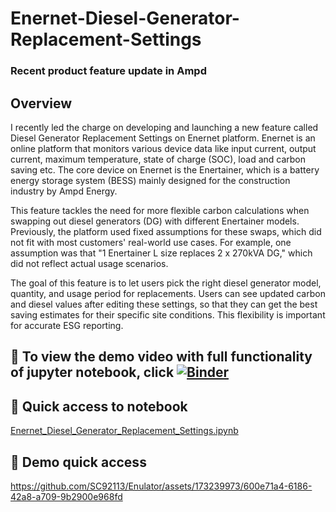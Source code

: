 # Enernet-Diesel-Generator-Replacement-Settings
### Recent product feature update in Ampd

## Overview
I recently led the charge on developing and launching a new feature called Diesel Generator Replacement Settings on Enernet platform. Enernet is an online platform that monitors various device data like input current, output current, maximum temperature, state of charge (SOC), load and carbon saving etc. The core device on Enernet is the Enertainer, which is a battery energy storage system (BESS) mainly designed for the construction industry by Ampd Energy.

This feature tackles the need for more flexible carbon calculations when swapping out diesel generators (DG) with different Enertainer models. Previously, the platform used fixed assumptions for these swaps, which did not fit with most customers' real-world use cases. For example, one assumption was that "1 Enertainer L size replaces 2 x 270kVA DG," which did not reflect actual usage scenarios.

The goal of this feature is to let users pick the right diesel generator model, quantity, and usage period for replacements. Users can see updated carbon and diesel values after editing these settings, so that they can get the best saving estimates for their specific site conditions. This flexibility is important for accurate ESG reporting.

## 👀 To view the demo video with full functionality of jupyter notebook, click [![Binder](https://mybinder.org/badge_logo.svg)](https://mybinder.org/v2/gh/SC92113/Enernet-Diesel-Generator-Replacement-Settings/HEAD)

## 👀 Quick access to notebook
[Enernet_Diesel_Generator_Replacement_Settings.ipynb](https://github.com/SC92113/Enernet-Diesel-Generator-Replacement-Settings/blob/a9e2fecb9755c7ab6f6c21e5d24d4c0817c83064/Enernet_Diesel_Generator_Replacement_Settings.ipynb)

## 👀 Demo quick access
https://github.com/SC92113/Enulator/assets/173239973/600e71a4-6186-42a8-a709-9b2900e968fd

